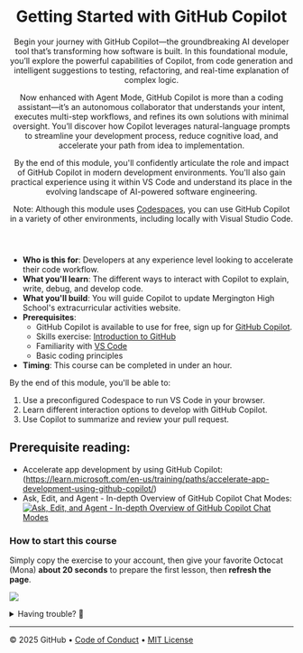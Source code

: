 <header>

# Getting Started with GitHub Copilot

Begin your journey with GitHub Copilot—the groundbreaking AI developer tool that’s transforming how software is built. In this foundational module, you’ll explore the powerful capabilities of Copilot, from code generation and intelligent suggestions to testing, refactoring, and real-time explanation of complex logic.

Now enhanced with Agent Mode, GitHub Copilot is more than a coding assistant—it’s an autonomous collaborator that understands your intent, executes multi-step workflows, and refines its own solutions with minimal oversight. You’ll discover how Copilot leverages natural-language prompts to streamline your development process, reduce cognitive load, and accelerate your path from idea to implementation.

By the end of this module, you'll confidently articulate the role and impact of GitHub Copilot in modern development environments. You'll also gain practical experience using it within VS Code and understand its place in the evolving landscape of AI-powered software engineering.

Note: Although this module uses [Codespaces](https://github.com/codespaces), you can use GitHub Copilot in a variety of other environments, including locally with Visual Studio Code.
</header>


- **Who is this for**: Developers at any experience level looking to accelerate their code workflow.
- **What you'll learn**: The different ways to interact with Copilot to explain, write, debug, and develop code.
- **What you'll build**: You will guide Copilot to update Mergington High School's extracurricular activities website.
- **Prerequisites**:
  - GitHub Copilot is available to use for free, sign up for [GitHub Copilot](https://gh.io/copilot).
  - Skills exercise: [Introduction to GitHub](https://github.com/skills/introduction-to-github)
  - Familiarity with [VS Code](https://code.visualstudio.com/)
  - Basic coding principles
- **Timing**: This course can be completed in under an hour.


By the end of this module, you'll be able to:

1. Use a preconfigured Codespace to run VS Code in your browser.
1. Learn different interaction options to develop with GitHub Copilot.
1. Use Copilot to summarize and review your pull request.


## Prerequisite reading:
- Accelerate app development by using GitHub Copilot: (https://learn.microsoft.com/en-us/training/paths/accelerate-app-development-using-github-copilot/)
- Ask, Edit, and Agent - In-depth Overview of GitHub Copilot Chat Modes: 
  [![Ask, Edit, and Agent - In-depth Overview of GitHub Copilot Chat Modes](https://img.youtube.com/vi/s7Qzq0ejhjg/0.jpg)](https://learn.microsoft.com/en-us/shows/visual-studio-code/ask-edit-and-agent-in-depth-overview-of-github-copilot-chat-modes)

### How to start this course

Simply copy the exercise to your account, then give your favorite Octocat (Mona) **about 20 seconds** to prepare the first lesson, then **refresh the page**.

[![](https://img.shields.io/badge/Copy%20Exercise-%E2%86%92-1f883d?style=for-the-badge&logo=github&labelColor=197935)](https://github.com/new?template_owner=skills&template_name=getting-started-with-github-copilot&owner=%40me&name=skills-getting-started-with-github-copilot&description=Exercise:+Get+started+using+GitHub+Copilot&visibility=public)

<details>
<summary>Having trouble? 🤷</summary><br/>

When copying the exercise, we recommend the following settings:

- For owner, choose your personal account or an organization to host the repository.

- We recommend creating a public repository, since private repositories will use Actions minutes.
   
If the exercise isn't ready in 20 seconds, please check the [Actions](../../actions) tab.

- Check to see if a job is running. Sometimes it simply takes a bit longer.

- If the page shows a failed job, please submit an issue. Nice, you found a bug! 🐛

</details>

---

&copy; 2025 GitHub &bull; [Code of Conduct](https://www.contributor-covenant.org/version/2/1/code_of_conduct/code_of_conduct.md) &bull; [MIT License](https://gh.io/mit)
